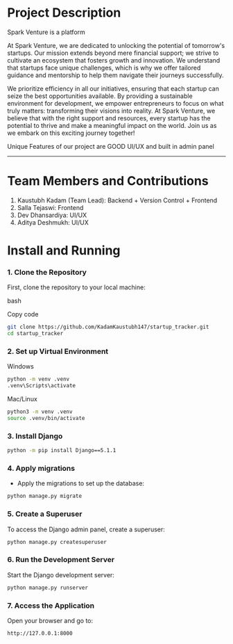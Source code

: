 
# Project Description

Spark Venture is a platform

At Spark Venture, we are dedicated to unlocking the potential of tomorrow's startups. Our mission extends beyond mere financial support; we strive to cultivate an ecosystem that fosters growth and innovation. We understand that startups face unique challenges, which is why we offer tailored guidance and mentorship to help them navigate their journeys successfully.

We prioritize efficiency in all our initiatives, ensuring that each startup can seize the best opportunities available. By providing a sustainable environment for development, we empower entrepreneurs to focus on what truly matters: transforming their visions into reality. At Spark Venture, we believe that with the right support and resources, every startup has the potential to thrive and make a meaningful impact on the world. Join us as we embark on this exciting journey together!

Unique Features of our project are GOOD UI/UX and built in admin panel

---

# Team Members and Contributions

1. Kaustubh Kadam (Team Lead): Backend + Version Control + Frontend
2. Salla Tejaswi: Frontend
3. Dev Dhansardiya: UI/UX
4. Aditya Deshmukh:  UI/UX
# Install and Running

### 1. **Clone the Repository**

First, clone the repository to your local machine:

bash

Copy code

```bash
git clone https://github.com/KadamKaustubh147/startup_tracker.git
cd startup_tracker
```

### 2. Set up Virtual Environment

Windows
```bash
python -m venv .venv
.venv\Scripts\activate
```

Mac/Linux
```bash
python3 -m venv .venv
source .venv/bin/activate
```

### 3. Install Django


```bash
python -m pip install Django==5.1.1
```

### 4. Apply migrations

- Apply the migrations to set up the database:

```bash
python manage.py migrate
```

### 5. Create a Superuser

To access the Django admin panel, create a superuser:

```bash
python manage.py createsuperuser
```

### 6. Run the Development Server

Start the Django development server:

```bash
python manage.py runserver
```

### 7. Access the Application

Open your browser and go to:

```bash
http://127.0.0.1:8000
```

